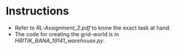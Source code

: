 # Instructions
- Refer to *RL-Assignment_2.pdf* to know the exact task at hand.<br>
- The code for creating the grid-world is in *HRITIK_BANA_19141_warehouse.py*.
